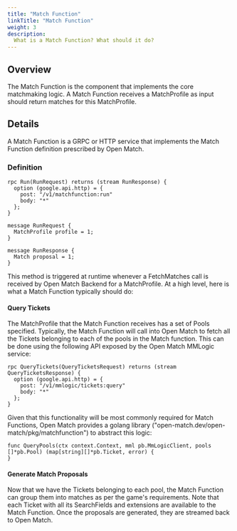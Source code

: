 ```yaml
---
title: "Match Function"
linkTitle: "Match Function"
weight: 3
description:
  What is a Match Function? What should it do?
---
```


## Overview

The Match Function is the component that implements the core matchmaking logic. A Match Function receives a MatchProfile as input should return matches for this MatchProfile.

## Details

A Match Function is a GRPC or HTTP service that implements the Match Function definition prescribed by Open Match.

### Definition

```
rpc Run(RunRequest) returns (stream RunResponse) {
  option (google.api.http) = {
    post: "/v1/matchfunction:run"
    body: "*"
  };
}

message RunRequest {
  MatchProfile profile = 1;
}

message RunResponse {
  Match proposal = 1;
}
```

This method is triggered at runtime whenever a FetchMatches call is received by Open Match Backend for a MatchProfile. At a high level, here is what a Match Function typically should do:

#### Query Tickets

The MatchProfile that the Match Function receives has a set of Pools specified. Typically, the Match Function will call into Open Match to fetch all the Tickets belonging to each of the pools in the Match function. This can be done using the following API exposed by the Open Match MMLogic service:

```
rpc QueryTickets(QueryTicketsRequest) returns (stream QueryTicketsResponse) {
  option (google.api.http) = {
    post: "/v1/mmlogic/tickets:query"
    body: "*"
  };
}
```

Given that this functionality will be most commonly required for Match Functions, Open Match provides a golang library ("open-match.dev/open-match/pkg/matchfunction") to abstract this logic:

```
func QueryPools(ctx context.Context, mml pb.MmLogicClient, pools []*pb.Pool) (map[string][]*pb.Ticket, error) {
}
```

#### Generate Match Proposals

Now that we have the Tickets belonging to each pool, the Match Function can group them into matches as per the game's requirements. Note that each Ticket with all its SearchFields and extensions are available to the Match Function. Once the proposals are generated, they are streamed back to Open Match.
